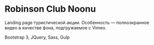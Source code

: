 <h1>Robinson Club Noonu</h1>

<p>
	Landing page туристической акции. Особенность — полноэкранное видео в качестве фона, подгружаемое с Vimeo.
</p>

<p>Bootstrap 3, JQuery, Sass, Gulp</p>